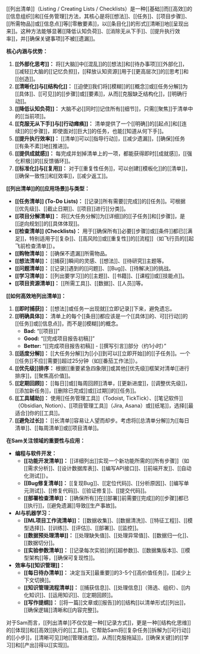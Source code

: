 [[列出清单]]（Listing / Creating Lists / Checklists）是一种[[基础]]而[[高效]]的[[信息组织]]和[[任务管理]]方法，其核心是将[[想法]]、[[任务]]、[[项目步骤]]、[[所需物品]]或[[信息点]]等[[零散要素]]，以[[条目化]]的形式[[清晰]]地[[呈现出来]]。这种方法能够显著[[降低认知负荷]]、[[消除无从下手]]、[[提升执行效率]]，并[[确保关键事项]]不被[[遗漏]]。

**核心内涵与优势：**

1.  **[[外部化思考]]：** 将[[大脑]]中[[混乱]]的[[想法]]和[[待办事项]][[外部化]]，[[减轻]]大脑的[[记忆负担]]，[[释放认知资源]]用于[[更高层次]]的[[思考]]和[[创造]]。
2.  **[[清晰化]]与[[结构化]]：** [[迫使]]我们将[[模糊]]的[[概念]]或[[任务分解]]为[[具体]]、[[可见]]的[[步骤]]或[[要素]]，从而[[克服缺乏结构化]]，[[明确行动]]。
3.  **[[降低认知负荷]]：** 大脑不必[[同时]]记住所有[[细节]]，只需[[聚焦]]于清单中的[[当前项]]。
4.  **[[克服无从下手]]与[[行动瘫痪]]：** 清单提供了一个[[明确]]的[[起点]]和[[连续]]的[[步骤]]，即使面对[[巨大]]的任务，也能[[知道从何下手]]。
5.  **[[提升执行效率]]：** [[清单]]可以[[指导行动]]，[[减少遗漏]]，[[确保]]任务[[有条不紊]]地[[推进]]。
6.  **[[提供成就感]]：** 每完成并划掉清单上的一项，都能获得即时[[成就感]]，[[强化积极]]的[[反馈循环]]。
7.  **[[标准化]]与[[复用]]：** 对于[[重复性任务]]，可以创建[[模板化]]的[[清单]]，[[确保一致性]]和[[效率]]，[[减少返工]]。

**[[列出清单]]的[[应用场景]]与类型：**

*   **[[任务清单]] (To-Do Lists)：** [[记录]]所有需要[[完成]]的[[任务]]。可根据[[优先级]]、[[截止日期]]、[[项目]]进行[[分类]]。
*   **[[项目分解清单]]：** 将[[大任务分解]]为[[详细]]的[[子任务]]和[[步骤]]，是[[逆向规划]]的[[具体体现]]。
*   **[[检查清单]] (Checklists)：** 用于[[确保所有]]必要[[步骤]]或[[条件]]都已[[满足]]，特别适用于[[复杂]]、[[高风险]]或[[重复性]]的[[流程]]（如飞行员的[[起飞前检查清单]]）。
*   **[[购物清单]]：** [[确保不遗漏]]所需物品。
*   **[[想法清单]]：** [[捕获]]瞬间的灵感、[[想法]]、[[待研究]]主题等。
*   **[[问题清单]]：** [[记录]]遇到的[[问题]]、[[Bug]]、[[待解决]]的挑战。
*   **[[学习清单]]：** [[列出要学习]]的[[主题]]、[[书籍]]、[[课程]]或[[技能点]]。
*   **[[项目资源清单]]：** [[所需工具]]、[[数据]]、[[人员]]等。

**[[如何高效地列出清单]]：**

1.  **[[即时捕获]]：** [[想法]]或任务一出现就[[立即记录]]下来，避免遗忘。
2.  **[[明确具体]]：** 清单上的每个[[条目]]都应该是一个[[具体]]的、可[[行动]]的[[任务]]或[[信息点]]，而不是[[模糊]]的概念。
    *   **Bad:** “[[项目]]”
    *   **Good:** “[[完成项目报告初稿]]”
    *   **Better:** “[[完成项目报告初稿]] - [[撰写引言]]部分（约1小时）”
3.  **[[适度分解]]：** [[大任务分解]]为[[小]]到可以[[立即开始]]的[[子任务]]。一个[[任务]]不应[[需要]]超过25分钟（如[[番茄工作法]]）。
4.  **[[优先级]]排序：** 根据[[重要紧急四象限]]或其他[[优先级]]框架对清单[[进行排序]]，[[聚焦高价值]]。
5.  **[[定期回顾]]：** [[每日]]或[[每周回顾]]清单，[[更新进度]]，[[调整优先级]]，[[添加新任务]]，[[删除已完成]]或[[过期]]的[[任务]]。
6.  **[[工具辅助]]：** 使用[[任务管理工具]]（Todoist, TickTick）、[[笔记软件]]（Obsidian, Notion）、[[项目管理工具]]（Jira, Asana）或[[纸笔]]，选择[[最适合]]你的[[工具]]。
7.  **[[避免过长]]：** [[长清单]]容易让人望而却步。考虑将[[总清单分解]]为[[每日清单]]、[[每周清单]]或[[项目清单]]。

**在Sam关注领域的重要性与应用：**

*   **编程与软件开发：**
    *   **[[功能开发清单]]：** [[详细列出]]实现一个新功能所需的[[所有步骤]]（如[[需求分析]]、[[设计数据库表]]、[[编写API接口]]、[[前端开发]]、[[自动化测试]]）。
    *   **[[Bug修复清单]]：** [[复现Bug]]、[[定位代码]]、[[分析原因]]、[[编写单元测试]]、[[修复代码]]、[[验证修复]]、[[提交代码]]。
    *   **[[部署检查清单]]：** [[确保所有]]在[[部署]]前需要[[完成]]的[[步骤]]都已[[执行]]，[[避免遗漏]]导致[[生产事故]]。
*   **AI与机器学习：**
    *   **[[ML项目工作流清单]]：** [[数据收集]]、[[数据清洗]]、[[特征工程]]、[[模型选择]]、[[训练]]、[[评估]]、[[部署]]、[[监控]]。
    *   **[[数据预处理清单]]：** [[处理缺失值]]、[[处理异常值]]、[[数据归一化]]、[[数据切分]]。
    *   **[[实验参数清单]]：** [[记录每次实验]]的[[超参数]]、[[数据集版本]]、[[模型架构]]等，[[确保可复现性]]。
*   **效率与[[知识管理]]：**
    *   **[[每日待办清单]]：** 决定当天[[最重要]]的3-5个[[高价值任务]]，[[减少上下文切换]]。
    *   **[[知识管理流程清单]]：** [[捕获信息]]、[[处理信息]]（筛选、组织）、[[内化知识]]、[[运用知识]]、[[定期回顾]]。
    *   **[[写作提纲]]：** [[将一篇]]文章或[[报告]]的[[结构]]以清单形式[[列出]]，[[确保逻辑]]清晰和[[内容完整]]。

对于Sam而言，[[列出清单]]不仅仅是一种[[记录方式]]，更是一种[[结构化思维]]的[[体现]]和[[高效]]执行的[[工具]]。它帮助Sam将[[复杂任务]]拆解为[[可行动]]的[[小步]]，[[清晰可见]]地[[管理进度]]，从而[[克服拖延]]，[[确保关键]]的[[学习]]和[[产出]]得以[[实现]]。